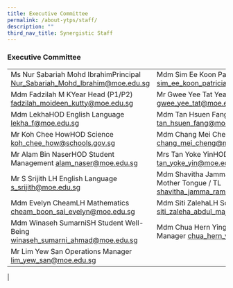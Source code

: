 ```yaml
---
title: Executive Committee
permalink: /about-ytps/staff/
description: ""
third_nav_title: Synergistic Staff
---
```

### Executive Committee

|  |  |  |
|---|---|---|
| Ms Nur Sabariah Mohd IbrahimPrincipal [Nur_Sabariah_Mohd_Ibrahim@moe.edu.sg](mailto:Nur_Sabariah_Mohd_Ibrahim@moe.edu.sg) | Mdm Sim Ee Koon PatriciaVice-principal [sim_ee_koon_patricia@moe.edu.sg](mailto:sim_ee_koon_patricia@moe.edu.sg) | Mdm Toh Guat Hwa PaulineVice-principal [toh_guat_hwa_pauline@moe.edu.sg](mailto:toh_guat_hwa_pauline@moe.edu.sg) |
| Mdm Fadzilah M KYear Head (P1/P2) [fadzilah_moideen_kutty@moe.edu.sg](mailto:fadzilah_moideen_kutty@moe.edu.sg) | Mr Gwee Yee Tat Year Head (P3/P4) [gwee_yee_tat@moe.edu.sg](mailto:gwee_yee_tat@moe.edu.sg) | Mr Mohd HelmiYear Head (P5/P6) [mohd_helmi@moe.edu.sg](mailto:mohd_helmi@moe.edu.sg) |
| Mdm LekhaHOD English Language [lekha_f@moe.edu.sg](mailto:lekha_f@moe.edu.sg) | Mdm Tan Hsuen FangHOD Mother Tongue [tan_hsuen_fang@moe.edu.sg](mailto:tan_hsuen_fang@moe.edu.sg) | Mdm Miriam KhanHOD Mathematics [khan_miriam_rehana@moe.edu.sg](mailto:khan_miriam_rehana@moe.edu.sg) |
| Mr Koh Chee HowHOD Science [koh_chee_how@schools.gov.sg](mailto:koh_chee_how@schools.gov.sg) | Mdm Chang Mei ChengHOD Aesthetics [chang_mei_cheng@moe.edu.sg](mailto:chang_mei_cheng@moe.edu.sg) | Mr SairamprabhuHOD CCE [sairamprabhu_balasubramani@moe.edu.sg](mailto:sairamprabhu_balasubramani@moe.edu.sg) |
| Mr Alam Bin NaserHOD Student Management [alam_naser@moe.edu.sg](mailto:alam_naser@moe.edu.sg) | Mrs Tan Yoke YinHOD ICT [tan_yoke_yin@moe.edu.sg](mailto:tan_yoke_yin@moe.edu.sg) | Mdm Ng Yaw LingSchool Staff Developer [ng_yaw_ling@moe.edu.sg](mailto:ng_yaw_ling@moe.edu.sg) |
| Mr S Srijith LH English Language [s_srijith@moe.edu.sg](mailto:s_srijith@moe.edu.sg) | Mdm Shavitha Jamma RamakrishnanSH Mother Tongue / TL [shavitha_jamma_ramakrishnan@moe.edu.sg](mailto:shavitha_jamma_ramakrishnan@moe.edu.sg) | Mr Mohammad NajeebSH Mother Tongue / ML [mohamad_najeeb_abdul_majid@moe.edu.sg](mailto:mohamad_najeeb_abdul_majid@moe.edu.sg) |
| Mdm Evelyn CheamLH Mathematics [cheam_boon_sai_evelyn@moe.edu.sg](mailto:cheam_boon_sai_evelyn@moe.edu.sg) | Mdm Siti ZalehaLH Science [siti_zaleha_abdul_majid@moe.edu.sg](mailto:siti_zaleha_abdul_majid@moe.edu.sg) | Ms Pek PeiyuSH / PE & CCA [pek_pei_yu@moe.edu.sg](mailto:pek_pei_yu@moe.edu.sg) |
| Mdm Winaseh SumarniSH Student Well-Being [winaseh_sumarni_ahmad@moe.edu.sg](mailto:winaseh_sumarni_ahmad@moe.edu.sg) | Mdm Chua Hern YingAdministration Manager [chua_hern_ying@moe.edu.sg](mailto:chua_hern_ying@moe.edu.sg) | Mdm Khong Suet ChengAdministration Manager [khong_suet_cheng@moe.edu.sg](mailto:khong_suet_cheng@moe.edu.sg) |
| Mr Lim Yew San Operations Manager [lim_yew_san@moe.edu.sg](mailto:lim_yew_san@moe.edu.sg) |  |  |
|